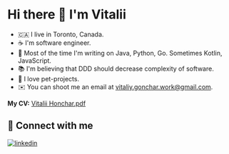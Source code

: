 # Hi there 👋 I'm Vitalii

- 🇨🇦 I live in Toronto, Canada.
- ☕ I'm software engineer.
- 🤖 Most of the time I'm writing on Java, Python, Go. Sometimes Kotlin, JavaScript.
- 📚 I'm believing that DDD should decrease complexity of software.
- 🚀 I love pet-projects.
- ✉️ You can shoot me an email at [vitaliy.gonchar.work@gmail.com](mailto:vitaliy.gonchar.work@gmail.com).

**My CV:** [Vitalii Honchar.pdf](https://github.com/vitalii-honchar/vitalii-honchar/raw/main/cv_vitalii_honchar.pdf)

## 🤝 Connect with me

[![linkedin](https://img.shields.io/badge/linkedin%20-%230077B5.svg?&style=for-the-badge&logo=linkedin&logoColor=white)](https://www.linkedin.com/in/vitaliihonchar/) 

